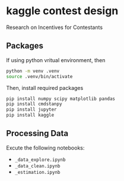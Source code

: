 # kaggle contest design

Research on Incentives for Contestants

## Packages

If using python vritual environment, then

```sh
python -m venv .venv
source .venv/bin/activate
```

Then, install required packages

```sh
pip install numpy scipy matplotlib pandas
pip install cmdstanpy
pip install jupyter
pip install kaggle
```

## Processing Data

Excute the following notebooks:

- `_data_explore.ipynb`
- `_data_clean.ipynb`
- `_estimation.ipynb`

